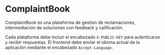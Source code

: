 # ComplaintBook

ComplaintBook es una plataforma de gestión de reclamaciones, intermediación de soluciones con feedback y calificación.

Cada plataforma debe incluir el encabezado `X-PUBLIC-KEY` para autenticarse y recibir respuestas. El frontend debe enviar el idioma actual de la aplicación mediante el encabezado `Accept-Language`.

